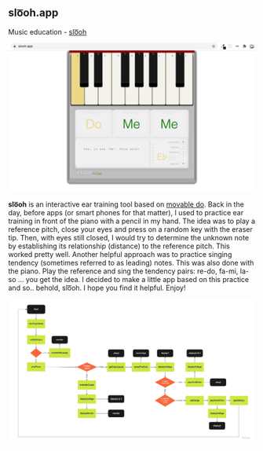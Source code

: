 ## slo͞oh.app

Music education - [slo͞oh](https://slooh.app)

![](images/slooh.png)

**slo͞oh** is an interactive ear training tool based on 
               [movable do](https://en.wikipedia.org/wiki/Solf%C3%A8ge#Movable_do_solf%C3%A8ge). 
               Back in the day, before apps (or smart phones for that matter), I used to practice ear training in 
               front of the piano with a pencil in my hand. The idea was to play a reference pitch, close your eyes 
               and press on a random key with the eraser tip. Then, with eyes still closed, I would try to determine 
               the unknown note by establishing its relationship (distance) to the reference pitch. This worked pretty well. 
               Another helpful approach was to practice singing tendency (sometimes referred to as leading) notes. This was 
               also done with the piano. Play the reference and sing the tendency pairs: re-do, fa-mi, la-so ... you get the idea. 
               I decided to make a little app based on this practice and so.. behold, slo͞oh.  I hope you find it helpful. Enjoy!
               
![](images/sloohV1.2.jpg)
